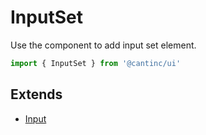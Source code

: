 # InputSet

Use the component to add input set element.

```typescript
import { InputSet } from '@cantinc/ui'
```

## Extends

- [Input](/layout/input)
